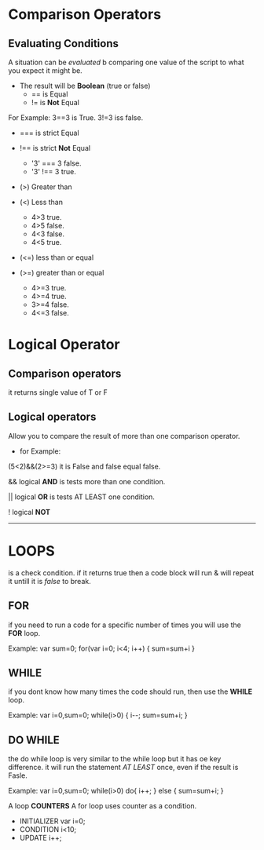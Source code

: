# Comparison Operators
## Evaluating Conditions
A situation can be *evaluated* b comparing one value of the script to what you expect it might be.

* The result will be **Boolean** (true or false)
   * == is Equal
   * != is **Not** Equal

For Example:
3==3 is True.
3!=3 iss false.

*  === is strict Equal
* !== is strict **Not** Equal
   * '3' === 3 false.
   * '3' !== 3 true.
 
 * (>) Greater than
 * (<) Less than

    * 4>3 true.
    * 4>5 false.  
    * 4<3 false.
    * 4<5 true.

* (<=) less than or equal
* (>=) greater than or equal

   * 4>=3 true.
   * 4>=4 true.
   * 3>=4 false.
   * 4<=3 false.

# Logical Operator
## Comparison operators

it returns single value of T or F

## Logical operators
Allow you to compare the result of more than one comparison operator.

* for Example:

(5<2)&&(2>=3)
it is False and false equal false.

&&  logical **AND**
is tests more than one condition.

|| logical **OR**
is tests AT LEAST one condition.

! logical **NOT**

-----
# **LOOPS**
is a check condition. if it returns true then a code block will run & will repeat it untill it is *false* to break.

## **FOR**
if you need to run a code for a specific number of times you will use the **FOR** loop.

Example:
var sum=0;
for(var i=0; i<4; i++)
{
    sum=sum+i
}

## **WHILE**
if you dont know how many times the code should run, then use the **WHILE** loop.

Example:
var i=0,sum=0;
while(i>0)
{
    i--;
    sum=sum+i;
}

## **DO WHILE**

the do while loop is very similar to the while loop but it has oe key difference. it will run the statement *AT LEAST* once, even if the result is Fasle.

Example:
var i=0,sum=0;
while(i>0)
do{
    i++;
} 
else {
    sum=sum+i;
}

A loop **COUNTERS**
A for loop uses counter as a condition.

* INITIALIZER
var i=0;
* CONDITION 
i<10;
* UPDATE
i++;
